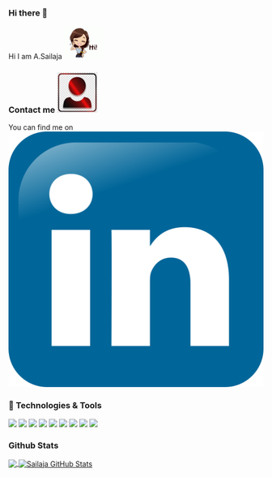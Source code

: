 ### Hi there 👋

<!--
**sailaja23595/sailaja23595** is a ✨ _special_ ✨ repository because its `README.md` (this file) appears on your GitHub profile.

Here are some ideas to get you started:

- 🔭 I’m currently working on ...
- 🌱 I’m currently learning ...
- 👯 I’m looking to collaborate on ...
- 🤔 I’m looking for help with ...
- 💬 Ask me about ...
- 📫 How to reach me: ...
- 😄 Pronouns: ...
- ⚡ Fun fact: ...
-->
Hi I am A.Sailaja <img src="https://raw.githubusercontent.com/sailaja23595/sailaja23595/master/hello.gif" width="80px">


### Contact me <img src="https://raw.githubusercontent.com/sailaja23595/sailaja23595/master/contact.jpg" width="80px">
You can find me on [![LinkedIn][3.2]][3]

 ### 🔧 Technologies & Tools
 ![](https://img.shields.io/badge/Code-Python-informational?style=flat&logo=python&logoColor=white&color=2bbc8a)
 ![](https://img.shields.io/badge/Editor-Visual_Studio_Code-informational?style=flat&logo=visual-studio-code&logoColor=white&color=2bbc8a)
 ![](https://img.shields.io/badge/Code-JavaScript-informational?style=flat&logo=javascript&logoColor=white&color=2bbc8a)
 ![](https://img.shields.io/badge/Code-Java-informational?style=flat&logo=java&logoColor=white&color=2bbc8a)
 ![](https://img.shields.io/badge/Tools-PostgreSQL-informational?style=flat&logo=postgresql&logoColor=white&color=2bbc8a)
 ![](https://img.shields.io/badge/Code-HTML5-informational?style=flat&logo=html5&logoColor=white&color=2bbc8a)
 ![](https://img.shields.io/badge/Code-CSS3-informational?style=flat&logo=css3&logoColor=white&color=2bbc8a)
 ![](https://img.shields.io/badge/Code-React-informational?style=flat&logo=react&logoColor=white&color=2bbc8a)
 ![](https://img.shields.io/badge/Code-Bootstrap-informational?style=flat&logo=bootstrap&logoColor=white&color=2bbc8a)
 
 
### Github Stats
<a href="https://github.com/sailaja23595">
  <img align="center" src="https://github-readme-stats.vercel.app/api/top-langs/?username=sailaja23595&title_color=ffffff&text_color=c9cacc&icon_color=2bbc8a&bg_color=1d1f21" />
</a>
<a href="https://github.com/sailaja23595">
  <img align="center" src="https://github-readme-stats.vercel.app/api?username=sailaja23595&show_icons=true&line_height=27&count_private=true&title_color=ffffff&text_color=c9cacc&icon_color=2bbc8a&bg_color=1d1f21" alt="Sailaja GitHub Stats" />
</a>

[3.2]: https://raw.githubusercontent.com/sailaja23595/sailaja23595/master/linkedin.png


[3]: https://www.linkedin.com/in/arigeli-sailaja-b10382199/
